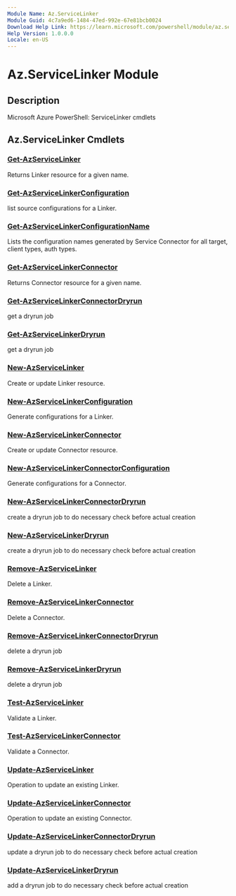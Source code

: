 ```yaml
---
Module Name: Az.ServiceLinker
Module Guid: 4c7a9ed6-1484-47ed-992e-67e81bcb0024
Download Help Link: https://learn.microsoft.com/powershell/module/az.servicelinker
Help Version: 1.0.0.0
Locale: en-US
---
```


# Az.ServiceLinker Module
## Description
Microsoft Azure PowerShell: ServiceLinker cmdlets

## Az.ServiceLinker Cmdlets
### [Get-AzServiceLinker](Get-AzServiceLinker.md)
Returns Linker resource for a given name.

### [Get-AzServiceLinkerConfiguration](Get-AzServiceLinkerConfiguration.md)
list source configurations for a Linker.

### [Get-AzServiceLinkerConfigurationName](Get-AzServiceLinkerConfigurationName.md)
Lists the configuration names generated by Service Connector for all target, client types, auth types.

### [Get-AzServiceLinkerConnector](Get-AzServiceLinkerConnector.md)
Returns Connector resource for a given name.

### [Get-AzServiceLinkerConnectorDryrun](Get-AzServiceLinkerConnectorDryrun.md)
get a dryrun job

### [Get-AzServiceLinkerDryrun](Get-AzServiceLinkerDryrun.md)
get a dryrun job

### [New-AzServiceLinker](New-AzServiceLinker.md)
Create or update Linker resource.

### [New-AzServiceLinkerConfiguration](New-AzServiceLinkerConfiguration.md)
Generate configurations for a Linker.

### [New-AzServiceLinkerConnector](New-AzServiceLinkerConnector.md)
Create or update Connector resource.

### [New-AzServiceLinkerConnectorConfiguration](New-AzServiceLinkerConnectorConfiguration.md)
Generate configurations for a Connector.

### [New-AzServiceLinkerConnectorDryrun](New-AzServiceLinkerConnectorDryrun.md)
create a dryrun job to do necessary check before actual creation

### [New-AzServiceLinkerDryrun](New-AzServiceLinkerDryrun.md)
create a dryrun job to do necessary check before actual creation

### [Remove-AzServiceLinker](Remove-AzServiceLinker.md)
Delete a Linker.

### [Remove-AzServiceLinkerConnector](Remove-AzServiceLinkerConnector.md)
Delete a Connector.

### [Remove-AzServiceLinkerConnectorDryrun](Remove-AzServiceLinkerConnectorDryrun.md)
delete a dryrun job

### [Remove-AzServiceLinkerDryrun](Remove-AzServiceLinkerDryrun.md)
delete a dryrun job

### [Test-AzServiceLinker](Test-AzServiceLinker.md)
Validate a Linker.

### [Test-AzServiceLinkerConnector](Test-AzServiceLinkerConnector.md)
Validate a Connector.

### [Update-AzServiceLinker](Update-AzServiceLinker.md)
Operation to update an existing Linker.

### [Update-AzServiceLinkerConnector](Update-AzServiceLinkerConnector.md)
Operation to update an existing Connector.

### [Update-AzServiceLinkerConnectorDryrun](Update-AzServiceLinkerConnectorDryrun.md)
update a dryrun job to do necessary check before actual creation

### [Update-AzServiceLinkerDryrun](Update-AzServiceLinkerDryrun.md)
add a dryrun job to do necessary check before actual creation

